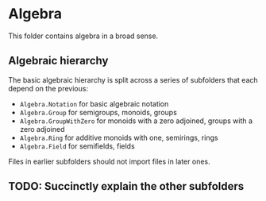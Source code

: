# Algebra

This folder contains algebra in a broad sense.

## Algebraic hierarchy

The basic algebraic hierarchy is split across a series of subfolders that each depend on the
previous:
* `Algebra.Notation` for basic algebraic notation
* `Algebra.Group` for semigroups, monoids, groups
* `Algebra.GroupWithZero` for monoids with a zero adjoined, groups with a zero adjoined
* `Algebra.Ring` for additive monoids with one, semirings, rings
* `Algebra.Field` for semifields, fields

Files in earlier subfolders should not import files in later ones.

## TODO: Succinctly explain the other subfolders
